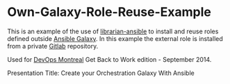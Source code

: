 # Own-Galaxy-Role-Reuse-Example

This is an example of the use of [librarian-ansible](https://github.com/bcoe/librarian-ansible) to install and reuse
roles defined outside [Ansible Galaxy](https://galaxy.ansible.com). In this example the external role is installed
from a private [Gitlab](https://about.gitlab.com) repository.

Used for
[DevOps Montreal](http://www.devopsmtl.com) Get Back to Work edition - September 2014.

Presentation Title:  Create your Orchestration Galaxy With Ansible


